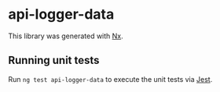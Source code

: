 # api-logger-data

This library was generated with [Nx](https://nx.dev).

## Running unit tests

Run `ng test api-logger-data` to execute the unit tests via [Jest](https://jestjs.io).
